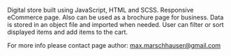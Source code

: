 Digital store built using JavaScript, HTML and SCSS. Responsive eCommerce page. Also can be used as a brochure page for business. Data is stored in an object file and imported when needed. User can filter or sort displayed items and add items to the cart.

For more info please contact page author: max.marschhauser@gmail.com
